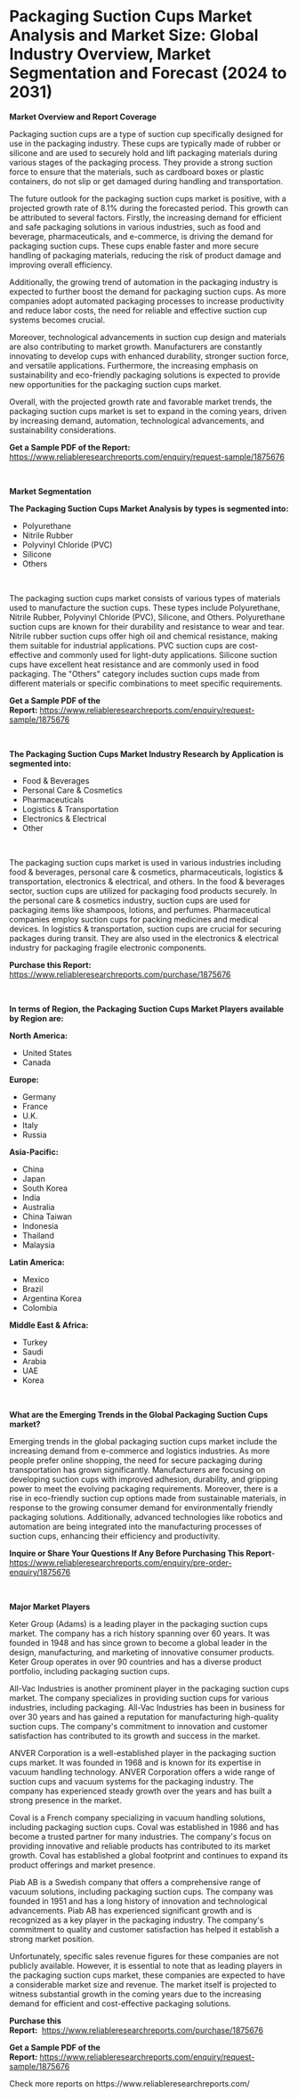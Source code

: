 <p><h1>Packaging Suction Cups Market Analysis and Market Size: Global Industry Overview, Market Segmentation and Forecast (2024 to 2031)</h1></p><p><strong>Market Overview and Report Coverage</strong></p>
<p><p>Packaging suction cups are a type of suction cup specifically designed for use in the packaging industry. These cups are typically made of rubber or silicone and are used to securely hold and lift packaging materials during various stages of the packaging process. They provide a strong suction force to ensure that the materials, such as cardboard boxes or plastic containers, do not slip or get damaged during handling and transportation.</p><p>The future outlook for the packaging suction cups market is positive, with a projected growth rate of 8.1% during the forecasted period. This growth can be attributed to several factors. Firstly, the increasing demand for efficient and safe packaging solutions in various industries, such as food and beverage, pharmaceuticals, and e-commerce, is driving the demand for packaging suction cups. These cups enable faster and more secure handling of packaging materials, reducing the risk of product damage and improving overall efficiency.</p><p>Additionally, the growing trend of automation in the packaging industry is expected to further boost the demand for packaging suction cups. As more companies adopt automated packaging processes to increase productivity and reduce labor costs, the need for reliable and effective suction cup systems becomes crucial.</p><p>Moreover, technological advancements in suction cup design and materials are also contributing to market growth. Manufacturers are constantly innovating to develop cups with enhanced durability, stronger suction force, and versatile applications. Furthermore, the increasing emphasis on sustainability and eco-friendly packaging solutions is expected to provide new opportunities for the packaging suction cups market.</p><p>Overall, with the projected growth rate and favorable market trends, the packaging suction cups market is set to expand in the coming years, driven by increasing demand, automation, technological advancements, and sustainability considerations.</p></p>
<p><strong>Get a Sample PDF of the Report:</strong> <a href="https://www.reliableresearchreports.com/enquiry/request-sample/1875676">https://www.reliableresearchreports.com/enquiry/request-sample/1875676</a></p>
<p>&nbsp;</p>
<p><strong>Market Segmentation</strong></p>
<p><strong>The Packaging Suction Cups Market Analysis by types is segmented into:</strong></p>
<p><ul><li>Polyurethane</li><li>Nitrile Rubber</li><li>Polyvinyl Chloride (PVC)</li><li>Silicone</li><li>Others</li></ul></p>
<p>&nbsp;</p>
<p><p>The packaging suction cups market consists of various types of materials used to manufacture the suction cups. These types include Polyurethane, Nitrile Rubber, Polyvinyl Chloride (PVC), Silicone, and Others. Polyurethane suction cups are known for their durability and resistance to wear and tear. Nitrile rubber suction cups offer high oil and chemical resistance, making them suitable for industrial applications. PVC suction cups are cost-effective and commonly used for light-duty applications. Silicone suction cups have excellent heat resistance and are commonly used in food packaging. The "Others" category includes suction cups made from different materials or specific combinations to meet specific requirements.</p></p>
<p><strong>Get a Sample PDF of the Report:</strong>&nbsp;<a href="https://www.reliableresearchreports.com/enquiry/request-sample/1875676">https://www.reliableresearchreports.com/enquiry/request-sample/1875676</a></p>
<p>&nbsp;</p>
<p><strong>The Packaging Suction Cups Market Industry Research by Application is segmented into:</strong></p>
<p><ul><li>Food & Beverages</li><li>Personal Care & Cosmetics</li><li>Pharmaceuticals</li><li>Logistics & Transportation</li><li>Electronics & Electrical</li><li>Other</li></ul></p>
<p>&nbsp;</p>
<p><p>The packaging suction cups market is used in various industries including food & beverages, personal care & cosmetics, pharmaceuticals, logistics & transportation, electronics & electrical, and others. In the food & beverages sector, suction cups are utilized for packaging food products securely. In the personal care & cosmetics industry, suction cups are used for packaging items like shampoos, lotions, and perfumes. Pharmaceutical companies employ suction cups for packing medicines and medical devices. In logistics & transportation, suction cups are crucial for securing packages during transit. They are also used in the electronics & electrical industry for packaging fragile electronic components.</p></p>
<p><strong>Purchase this Report:</strong>&nbsp; <a href="https://www.reliableresearchreports.com/purchase/1875676">https://www.reliableresearchreports.com/purchase/1875676</a></p>
<p>&nbsp;</p>
<p><strong>In terms of Region, the Packaging Suction Cups Market Players available by Region are:</strong></p>
<p>
    <p> <strong> North America: </strong>
        <ul>
            <li>United States</li>
            <li>Canada</li>
        </ul>
        </p> 
    <p> <strong> Europe: </strong>
        <ul>
            <li>Germany</li>
            <li>France</li>
            <li>U.K.</li>
            <li>Italy</li>
            <li>Russia</li>
        </ul>
        </p> 
    <p> <strong> Asia-Pacific: </strong>
        <ul>
            <li>China</li>
            <li>Japan</li>
            <li>South Korea</li>
            <li>India</li>
            <li>Australia</li>
            <li>China Taiwan</li>
            <li>Indonesia</li>
            <li>Thailand</li>
            <li>Malaysia</li>
        </ul>
        </p> 
    <p> <strong> Latin America: </strong>
        <ul>
            <li>Mexico</li>
            <li>Brazil</li>
            <li>Argentina Korea</li>
            <li>Colombia</li>
        </ul>
        </p> 
    <p> <strong> Middle East & Africa: </strong>
        <ul>
            <li>Turkey</li>
            <li>Saudi</li>
            <li>Arabia</li>
            <li>UAE</li>
            <li>Korea</li>
        </ul>
    </p>
    </p>
<p>&nbsp;</p>
<p><strong>What are the Emerging Trends in the Global Packaging Suction Cups market?</strong></p>
<p><p>Emerging trends in the global packaging suction cups market include the increasing demand from e-commerce and logistics industries. As more people prefer online shopping, the need for secure packaging during transportation has grown significantly. Manufacturers are focusing on developing suction cups with improved adhesion, durability, and gripping power to meet the evolving packaging requirements. Moreover, there is a rise in eco-friendly suction cup options made from sustainable materials, in response to the growing consumer demand for environmentally friendly packaging solutions. Additionally, advanced technologies like robotics and automation are being integrated into the manufacturing processes of suction cups, enhancing their efficiency and productivity.</p></p>
<p><strong>Inquire or Share Your Questions If Any Before Purchasing This Report</strong>- <a href="https://www.reliableresearchreports.com/enquiry/pre-order-enquiry/1875676">https://www.reliableresearchreports.com/enquiry/pre-order-enquiry/1875676</a></p>
<p>&nbsp;</p>
<p><strong>Major Market Players</strong></p>
<p><p>Keter Group (Adams) is a leading player in the packaging suction cups market. The company has a rich history spanning over 60 years. It was founded in 1948 and has since grown to become a global leader in the design, manufacturing, and marketing of innovative consumer products. Keter Group operates in over 90 countries and has a diverse product portfolio, including packaging suction cups.</p><p>All-Vac Industries is another prominent player in the packaging suction cups market. The company specializes in providing suction cups for various industries, including packaging. All-Vac Industries has been in business for over 30 years and has gained a reputation for manufacturing high-quality suction cups. The company's commitment to innovation and customer satisfaction has contributed to its growth and success in the market.</p><p>ANVER Corporation is a well-established player in the packaging suction cups market. It was founded in 1968 and is known for its expertise in vacuum handling technology. ANVER Corporation offers a wide range of suction cups and vacuum systems for the packaging industry. The company has experienced steady growth over the years and has built a strong presence in the market.</p><p>Coval is a French company specializing in vacuum handling solutions, including packaging suction cups. Coval was established in 1986 and has become a trusted partner for many industries. The company's focus on providing innovative and reliable products has contributed to its market growth. Coval has established a global footprint and continues to expand its product offerings and market presence.</p><p>Piab AB is a Swedish company that offers a comprehensive range of vacuum solutions, including packaging suction cups. The company was founded in 1951 and has a long history of innovation and technological advancements. Piab AB has experienced significant growth and is recognized as a key player in the packaging industry. The company's commitment to quality and customer satisfaction has helped it establish a strong market position.</p><p>Unfortunately, specific sales revenue figures for these companies are not publicly available. However, it is essential to note that as leading players in the packaging suction cups market, these companies are expected to have a considerable market size and revenue. The market itself is projected to witness substantial growth in the coming years due to the increasing demand for efficient and cost-effective packaging solutions.</p></p>
<p><strong>Purchase this Report:</strong>&nbsp;&nbsp;<a href="https://www.reliableresearchreports.com/purchase/1875676">https://www.reliableresearchreports.com/purchase/1875676</a></p>
<p></p>
<p><strong>Get a Sample PDF of the Report:</strong>&nbsp;<a href="https://www.reliableresearchreports.com/enquiry/request-sample/1875676">https://www.reliableresearchreports.com/enquiry/request-sample/1875676</a></p>
<p>Check more reports on https://www.reliableresearchreports.com/</p>